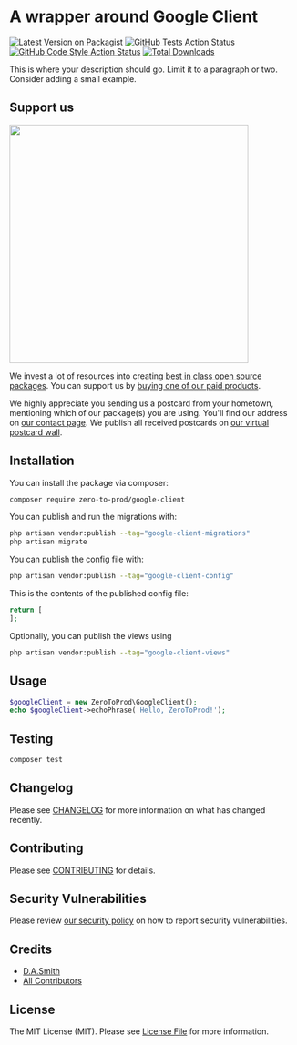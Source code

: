 # A wrapper around Google Client

[![Latest Version on Packagist](https://img.shields.io/packagist/v/zero-to-prod/google-client.svg?style=flat-square)](https://packagist.org/packages/zero-to-prod/google-client)
[![GitHub Tests Action Status](https://img.shields.io/github/workflow/status/zero-to-prod/google-client/run-tests?label=tests)](https://github.com/zero-to-prod/google-client/actions?query=workflow%3Arun-tests+branch%3Amain)
[![GitHub Code Style Action Status](https://img.shields.io/github/workflow/status/zero-to-prod/google-client/Check%20&%20fix%20styling?label=code%20style)](https://github.com/zero-to-prod/google-client/actions?query=workflow%3A"Check+%26+fix+styling"+branch%3Amain)
[![Total Downloads](https://img.shields.io/packagist/dt/zero-to-prod/google-client.svg?style=flat-square)](https://packagist.org/packages/zero-to-prod/google-client)

This is where your description should go. Limit it to a paragraph or two. Consider adding a small example.

## Support us

[<img src="https://github-ads.s3.eu-central-1.amazonaws.com/google-client.jpg?t=1" width="419px" />](https://spatie.be/github-ad-click/google-client)

We invest a lot of resources into creating [best in class open source packages](https://spatie.be/open-source). You can support us by [buying one of our paid products](https://spatie.be/open-source/support-us).

We highly appreciate you sending us a postcard from your hometown, mentioning which of our package(s) you are using. You'll find our address on [our contact page](https://spatie.be/about-us). We publish all received postcards on [our virtual postcard wall](https://spatie.be/open-source/postcards).

## Installation

You can install the package via composer:

```bash
composer require zero-to-prod/google-client
```

You can publish and run the migrations with:

```bash
php artisan vendor:publish --tag="google-client-migrations"
php artisan migrate
```

You can publish the config file with:

```bash
php artisan vendor:publish --tag="google-client-config"
```

This is the contents of the published config file:

```php
return [
];
```

Optionally, you can publish the views using

```bash
php artisan vendor:publish --tag="google-client-views"
```

## Usage

```php
$googleClient = new ZeroToProd\GoogleClient();
echo $googleClient->echoPhrase('Hello, ZeroToProd!');
```

## Testing

```bash
composer test
```

## Changelog

Please see [CHANGELOG](CHANGELOG.md) for more information on what has changed recently.

## Contributing

Please see [CONTRIBUTING](.github/CONTRIBUTING.md) for details.

## Security Vulnerabilities

Please review [our security policy](../../security/policy) on how to report security vulnerabilities.

## Credits

- [D.A.Smith](https://github.com/zero-to-prod)
- [All Contributors](../../contributors)

## License

The MIT License (MIT). Please see [License File](LICENSE.md) for more information.
